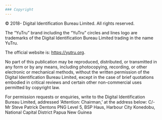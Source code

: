 ```yaml
---
### Copyright
---
```


© 2018- Digital Identification Bureau Limited.  All rights reserved.

The “YuTru” brand including the “YuTru” circles and lines logo are trademarks of the Digital Identification Bureau Limited trading in the name YuTru. 

The official website is: https://yutru.org.

No part of this publication may be reproduced, distributed, or transmitted in any form or by any means, including photocopying, recording, or other electronic or mechanical methods, without the written permission of the Digital Identification Bureau Limited, except in the case of brief quotations embodied in critical reviews and certain other non-commercial uses permitted by copyright law.

For permission requests or enquiries, write to the Digital Identification Bureau Limited, addressed ‘Attention: Chairman,’ at the address below:
C/- Mr Steve Patrick
Dentons PNG
Level 5, BSP Haus, Harbour City
Konedobu, National Capital District
Papua New Guinea
